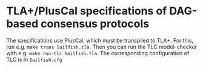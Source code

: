 # TLA+/PlusCal specifications of DAG-based consensus protocols

The specifications use PlusCal, which must be transpiled to TLA+.
For this, run e.g. `make trans Sailfish.tla`.
Then you can run the TLC model-checker with e.g. `make run-tlc Sailfish.tla`.
The corresponding configuration of TLC is in `Sailfish.cfg`
